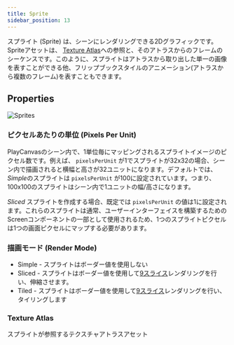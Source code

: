 ```yaml
---
title: Sprite
sidebar_position: 13
---
```


スプライト (Sprite) は、シーンにレンダリングできる2Dグラフィックです。Spriteアセットは、 [Texture Atlas][1]への参照と、そのアトラスからのフレームのシーケンスです。このように、スプライトはアトラスから取り出した単一の画像を表すことができる他、フリップブックスタイルのアニメーション(アトラスから複数のフレーム)を表すこともできます。

## Properties

![Sprites][3]

### ピクセルあたりの単位 (Pixels Per Unit)

PlayCanvasのシーン内で、1単位毎にマッピングされるスプライトイメージのピクセル数です。例えば、 `pixelsPerUnit` が1でスプライトが32x32の場合、シーン内で描画されると横幅と高さが32ユニットになります。デフォルトでは、*Simple*のスプライトは `pixelsPerUnit` が100に設定されています。つまり、100x100のスプライトはシーン内で1ユニットの幅/高さになります。
 

*Sliced* スプライトを作成する場合、既定では `pixelsPerUnit` の値は1に設定されます。これらのスプライトは通常、ユーザーインターフェイスを構築するためのScreenコンポーネントの一部として使用されるため、1つのスプライトピクセルは1つの画面ピクセルにマップする必要があります。

### 描画モード (Render Mode)

* Simple - スプライトはボーダー値を使用しない
* Sliced - スプライトはボーダー値を使用して[9スライス][2]レンダリングを行い、伸縮させます。
* Tiled - スプライトはボーダー値を使用して[9スライス][2]レンダリングを行い、タイリングします

### Texture Atlas

スプライトが参照するテクスチャアトラスアセット

[1]: /user-manual/assets/texture-atlas
[2]: /user-manual/2D/9-slicing
[3]: /images/user-manual/assets/sprites/sprites.jpg
